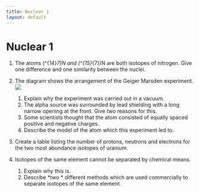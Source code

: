 ```yaml
---
title: Nuclear 1
layout: default
---
```

# Nuclear 1

1. The atoms \(^{14}_7\)N and \(^{15}_{7}\)N are both isotopes of nitrogen.  Give one difference and one similarity between the nuclei.

1. The diagram shows the arrangement of the Geiger Marsden experiment.
   ![](img/gm-experiment.jpg)
   1. Explain why the experiment was carried out in a vacuum.
   2. The alpha source was surrounded by lead shielding with a long narrow opening at the front.  Give *two* reasons for this.
   3. Some scientists thought that the atom consisted of equally spaced positive and negative charges.
   4. Describe the model of the atom which this experiment led to.

1. Create a table listing the number of protons, neutrons and electrons for the two most abundance isotopes of uranium.

1. Isotopes of the same element cannot be separated by chemical means.
    1. Explain why this is.
    2. Describe *two * different methods which are used commercially to separate isotopes of the same element.
   
